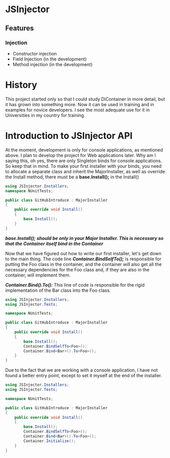 # JSInjector

## Features
### Injection
+ Constructor injection
+ Field Injection (in the development)
+ Method injection (in the development)

# History
This project started only so that I could study DiContainer in more detail, 
but it has grown into something more. Now it can be used in training and in examples 
for novice developers. I see the most adequate use for it in Universities in my country for training.
		

# Introduction to JSInjector API
At the moment, development is only for console applications, as mentioned above. I plan to develop the project for Web applications later. Why am I saying this, oh yes, there are only Singleton binds for console applications. So keep that in mind.
To make your first installer with your binds, you need to allocate a separate class and inherit the MajorInstaller, as well as override the Install method, there must be a **base.Install();** in the Install()
```c#
using JSInjector.Installers;
namespace NUnitTests;

public class GitHubIntroduce : MajorInstaller
{
    public override void Install()
    {
        base.Install();
    }
}
```
***base.Install(); should be only in your Major Installer. This is necessary so that the Container itself bind in the Container***

Now that we have figured out how to write our first installer, 
let's get down to the main thing. The code line ***Container.BindSelfTo<Foo>();*** 
is responsible for putting the Foo class in the container, and the container will also get all the necessary dependencies for the Foo class and, if 
they are also in the container, will implement them.

***Container.Bind<Bar>().To<Foo>():***
This line of code is responsible for the rigid implementation of the Bar class into the Foo class.
```c#
using JSInjector.Installers;
using JSInjector.Tests;

namespace NUnitTests;

public class GitHubIntroduce : MajorInstaller
{
    public override void Install()
    {
        base.Install();
        Container.BindSelfTo<Foo>();
        Container.Bind<Bar>().To<Foo>();
    }
}
```

Due to the fact that we are working with a console application, I have not found a better entry point, except to set it myself at the end of the installer.
```c#
using JSInjector.Installers;
using JSInjector.Tests;

namespace NUnitTests;

public class GitHubIntroduce : MajorInstaller
{
    public override void Install()
    {
        base.Install();
        Container.BindSelfTo<Foo>();
        Container.Bind<Bar>().To<Foo>();
        Container.Initialize();
    }
}
```
